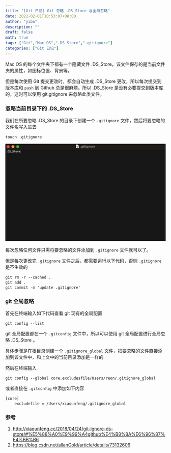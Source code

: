 ```yaml
---
title: "[Git 日记] Git 忽略 .DS_Store 与全局忽略"
date: 2022-02-01T10:53:07+08:00
author: "yibo"
description: ""
draft: false
math: true
tags: ["Git","Mac OS",".DS_Store",".gitignore"]
categories: ["Git 日记"]
---
```


Mac OS 的每个文件夹下都有一个隐藏文件 .DS_Store，该文件保存的是当前文件夹的属性，如图标位置、背景等。

<!--more-->

但是每次使用 Git 提交更改时，都会自动生成 .DS_Store 更改，所以每次提交到版本库和 `push` 到 Github 总是很麻烦。所以 .DS_Store 是没有必要提交到版本库的，这时可以使用 git.gitignore 来忽略此类文件。

### 忽略当前目录下的 .DS_Store

我们在所要忽略 .DS_Store 的目录下创建一个 `.gitignore` 文件，然后将要忽略的文件名写入进去

```shell
touch .gitignore
```

<img src="/images/git/git-20220201-1.png" alt="jzrj-20220129-20" style="zoom:50%;" />

每次忽略任何文件只需将要忽略的文件添加到 `.gitignore` 文件就可以了。

但是每次更改完 `.gitignore` 文件之后，都需要运行以下代码，否则 `.gitignore` 是不生效的

```shell
git rm -r --cached .
git add .
git commit -m 'update .gitignore'
```

### git 全局忽略

首先在终端输入如下代码查看 git 现有的全局配置

```shell
git config --list
```

git 全局配置都在一个 `.gitconfig` 文件中，所以可以使用 git 全局配置进行全局忽略 .DS_Store 。

具体步骤是在根目录创建一个 `.gitignore_global` 文件，把要忽略的文件直接添加到该文件中，和上文中的当前目录添加是一样的

然后在终端输入

```shell
git config --global core.excludesfile/Users/reon/.gitignore_global
```

或者直接在 `.gitconfig` 中添加如下内容

```shell
[core]
    excludefile = /Users/xiaqunfeng/.gitignore_global
```


### 参考

1. http://xiaqunfeng.cc/2018/04/24/git-ignore-ds-store/#%E5%88%A0%E9%99%A4github%E4%B8%8A%E6%96%87%E4%BB%B6
2. https://blog.csdn.net/allanGold/article/details/73132606























